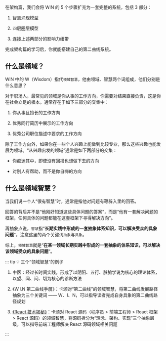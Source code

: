 在架构篇，我们会将 WIN 的 5 个步骤扩充为一套完整的系统，包括 3 部分：

1. 智慧涌现模型

2. 四层圈层模型

3. 连接上述两部分的影响力纽带

完成架构篇的学习后，你就能搭建自己的第二曲线系统。

## 什么是领域？

WIN 中的 W（Wisdom）指代`领域智慧`，他由领域、智慧两个词组成，他们分别是什么意思？

对于职场人，最常见的领域是你从事的工作方向，你需要对结果直接负责，这是你在社会立足的根本。通常存在于如下三部分的交集中：

1. 你从事且擅长的工作方向

2. 优秀同行简历中展示的工作方向

3. 优秀公司职位描述中要求的工作方向

除了工作方向外，如果你在一些个人兴趣上能做到比较专业，那么这些兴趣也能发展为领域。“从兴趣出发的领域”通常是如下两部分的交集：

- 你痴迷其中，即使没有回报也想做下去的方向

- 对别人有帮助，而不是你自嗨的方向

## 什么是领域智慧？

当我们说一个人“很有智慧”时，通常是指他对问题有鞭辟入里的回答。

回答的背后并不是“他刚好知道这些具体问题的答案”，而是“他有一套解决问题的框架，任何具体的问题都能在这套框架下寻得解决方向”。

再抽象点说，`智慧`指“**长期实践中形成的一套抽象体系知识，可以解决受众的具象问题**”，注意这里的两个关键词`抽象`与`具象`。

综上，`领域智慧`就是“**在某一领域长期实践中形成的一套抽象的体系知识，可以解决该领域受众的具象问题**”。

::: tip :bulb: 三个“领域智慧”的例子

1. 中医：经过长时间实践，形成了以阴阳、五行、脏腑学说为核心的理论体系，以望、闻、问、切为核心的诊断方法

1. 《W.I.N 第二曲线手册》：卡颂对“第二曲线”的领域智慧，将第二曲线发展路径抽象为三个关键词 —— W、I、N，可以指导读者完成自身具象的第二曲线路径规划

1. [《React 技术揭秘》](https://react.iamkasong.com/)：卡颂对 React 源码（程序员 > 前端工程师 > React 框架 > React 源码）的领域智慧，将源码拆分为“理念、架构、实现”三个抽象层级，可以指导前端工程师解决 React 源码领域相关问题

:::

<!-- ## 常见误区

一种常见的误区是 —— 将领域智慧理解为“写一本小册子”，这是一种因果倒置。

有的读者在某些领域有很多实践经验，也想写一本电子书积累专业影响力。于是先参考其他同类书籍的大纲列了目录，细化到章节，再根据章节标题往里填内容。

这么做大概率会遇到两个卡点：

1. 自己有实践经验的章节还好，但到了不熟悉的章节就很难下笔

2. 即使最后艰难成册，但内容不能帮读者解决具体问题

这就是错误的发心 —— 将“写一本小册子”作为`因`（因为我想写一本小册子）。

之所以在这种发心下的作品不能帮助读者解决具体问题，是因为“刻意凑成的体系知识是你的具象解决方案，**具象解决方案无法解决具象问题，只有抽象解决方案才能解决具象问题**”。

所以，正确的发心是 —— 领域智慧是`因`，“写一本小册子”是`果`，体系知识的正确输出过程是：

1. 解决大量领域个性化问题

2. 从大量个性化问题中抽象出共性解决方案，形成领域智慧（因）

3. 将领域智慧以结构化的形式输出（果） -->
